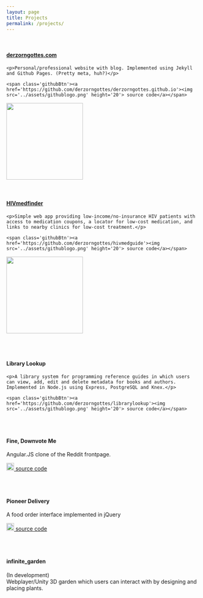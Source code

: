```yaml
---
layout: page
title: Projects
permalink: /projects/
---
```


<div class='projectDiv'>
  <br>
  <div class='projectInfo'>
    <h4><a href='http://www.derzorngottes.com'>derzorngottes.com</a></h4>

    <p>Personal/professional website with blog. Implemented using Jekyll and Github Pages. (Pretty meta, huh?)</p>

    <span class='githubBtn'><a href='https://github.com/derzorngottes/derzorngottes.github.io'><img src='../assets/githublogo.png' height='20'> source code</a></span>
  </div>

  <div class='projectImg'>
    <img src='../assets/projectimgs/dzg-site.png' height='200'/>
  </div>
</div>

<div class='projectDiv'>
  <br><br>
  <div class='projectInfo'>
    <h4><a href='http://hivmedfinder.surge.sh/'>HIVmedfinder</a></h4>

    <p>Simple web app providing low-income/no-insurance HIV patients with access to medication coupons, a locator for low-cost medication, and links to nearby clinics for low-cost treatment.</p>

    <span class='githubBtn'><a href='https://github.com/derzorngottes/hivmedguide'><img src='../assets/githublogo.png' height='20'> source code</a></span>
  </div>

  <div class='projectImg'>
    <img src='../assets/projectimgs/hivmedfinder.png' height='200'/>
  </div>
</div>

<div class='projectDiv'>
  <br><br><br>
  <div>
    <h4>Library Lookup</h4>

    <p>A library system for programming reference guides in which users can view, add, edit and delete metadata for books and authors. Implemented in Node.js using Express, PostgreSQL and Knex.</p>

    <span class='githubBtn'><a href='https://github.com/derzorngottes/librarylookup'><img src='../assets/githublogo.png' height='20'> source code</a></span>
  </div>
</div>

<div class='projectDiv'>
  <br><br>

  <h4>Fine, Downvote Me</h4>

  <p>Angular.JS clone of the Reddit frontpage.</p>

  <span class='githubBtn'><a href='https://github.com/derzorngottes/angular-reddit-frontpage'><img src='../assets/githublogo.png' height='20'> source code</a></span>
</div>

<div class='projectDiv'>
  <br><br>

  <h4>Pioneer Delivery</h4>

  <p>A food order interface implemented in jQuery</p>

  <span class='githubBtn'><a href='https://github.com/derzorngottes/pioneer_delivery'><img src='../assets/githublogo.png' height='20'> source code</a></span>
</div>

<div class='projectDiv'>
  <br><br>

  <h4>infinite_garden</h4>

  <p>(In development) <br>  
  Webplayer/Unity 3D garden which users can interact with by designing and placing plants.</p>
</div>
